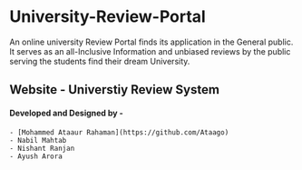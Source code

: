 # University-Review-Portal
An online university Review Portal finds its application in the General public. It serves as an all-Inclusive Information and unbiased reviews by the public serving the students find their dream University.


## Website - Universtiy Review System
#### Developed and Designed by -
    - [Mohammed Ataaur Rahaman](https://github.com/Ataago)
    - Nabil Mahtab
    - Nishant Ranjan
    - Ayush Arora
